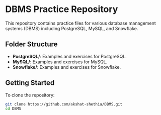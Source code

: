 # DBMS Practice Repository

This repository contains practice files for various database management systems (DBMS) including PostgreSQL, MySQL, and Snowflake.

## Folder Structure

- **PostgreSQL/**: Examples and exercises for PostgreSQL.
- **MySQL/**: Examples and exercises for MySQL.
- **Snowflake/**: Examples and exercises for Snowflake.

## Getting Started

To clone the repository:

```sh
git clone https://github.com/akshat-shethia/DBMS.git
cd DBMS
```
